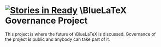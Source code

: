 [![Stories in Ready](https://badge.waffle.io/bluelatex/bluelatex.png?label=ready&title=Ready)](https://waffle.io/bluelatex/bluelatex)
\BlueLaTeX Governance Project
=============================

This project is where the future of \BlueLaTeX is discussed.
Governance of the project is public and anybody can take part of it.

